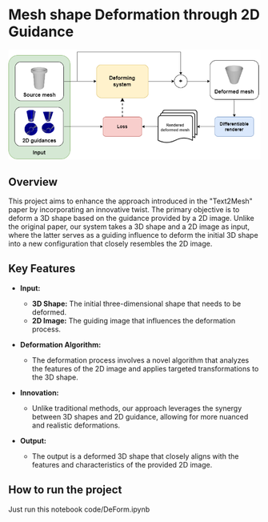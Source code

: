 # Mesh shape Deformation through 2D Guidance
![Architecture](./pics/architecture.jpg)
## Overview
This project aims to enhance the approach introduced in the "Text2Mesh" paper by incorporating an innovative twist. The primary objective is to deform a 3D shape based on the guidance provided by a 2D image. Unlike the original paper, our system takes a 3D shape and a 2D image as input, where the latter serves as a guiding influence to deform the initial 3D shape into a new configuration that closely resembles the 2D image.

## Key Features
- **Input:**
  - **3D Shape:** The initial three-dimensional shape that needs to be deformed.
  - **2D Image:** The guiding image that influences the deformation process.

- **Deformation Algorithm:**
  - The deformation process involves a novel algorithm that analyzes the features of the 2D image and applies targeted transformations to the 3D shape.

- **Innovation:**
  - Unlike traditional methods, our approach leverages the synergy between 3D shapes and 2D guidance, allowing for more nuanced and realistic deformations.

- **Output:**
  - The output is a deformed 3D shape that closely aligns with the features and characteristics of the provided 2D image.
 

## How to run the project
Just run this notebook code/DeForm.ipynb

